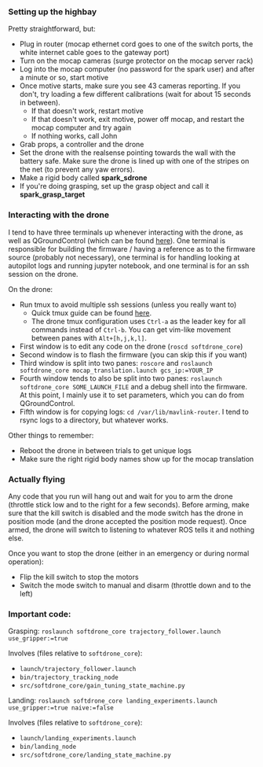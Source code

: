 ### Setting up the highbay

Pretty straightforward, but:

  - Plug in router (mocap ethernet cord goes to one of the switch ports, the white internet cable goes to the gateway port)
  - Turn on the mocap cameras (surge protector on the mocap server rack)
  - Log into the mocap computer (no password for the spark user) and after a minute or so, start motive
  - Once motive starts, make sure you see 43 cameras reporting. If you don't, try loading a few different calibrations (wait for about 15 seconds in between).
    - If that doesn't work, restart motive
    - If that doesn't work, exit motive, power off mocap, and restart the mocap computer and try again
    - If nothing works, call John
  - Grab props, a controller and the drone
  - Set the drone with the realsense pointing towards the wall with the battery safe. Make sure the drone is lined up with one of the stripes on the net (to prevent any yaw errors).
  - Make a rigid body called **spark_sdrone**
  - If you're doing grasping, set up the grasp object and call it **spark_grasp_target**

### Interacting with the drone

I tend to have three terminals up whenever interacting with the drone, as well as QGroundControl (which can be found [here](https://docs.qgroundcontrol.com/master/en/getting_started/download_and_install.html)).  One terminal is responsible for building the firmware / having a reference as to the firmware source (probably not necessary), one terminal is for handling looking at autopilot logs and running jupyter notebook, and one terminal is for an ssh session on the drone.

On the drone:

- Run tmux to avoid multiple ssh sessions (unless you really want to)
  - Quick tmux guide can be found [here](https://www.hamvocke.com/blog/a-quick-and-easy-guide-to-tmux/).
  - The drone tmux configuration uses `Ctrl-a` as the leader key for all commands instead of `Ctrl-b`.  You can get vim-like movement between panes with `Alt+[h,j,k,l]`.
- First window is to edit any code on the drone (`roscd softdrone_core`)
- Second window is to flash the firmware (you can skip this if you want)
- Third window is split into two panes: `roscore` and `roslaunch softdrone_core mocap_translation.launch gcs_ip:=YOUR_IP`
- Fourth window tends to also be split into two panes: `roslaunch softdrone_core SOME_LAUNCH_FILE` and a debug shell into the firmware. At this point, I mainly use it to set parameters, which you can do from QGroundControl.
- Fifth window is for copying logs: `cd /var/lib/mavlink-router`.  I tend to rsync logs to a directory, but whatever works.

Other things to remember:

- Reboot the drone in between trials to get unique logs
- Make sure the right rigid body names show up for the mocap translation

### Actually flying

Any code that you run will hang out and wait for you to arm the drone (throttle stick low and to the right for a few seconds).  Before arming, make sure that the kill switch is disabled and the mode switch has the drone in position mode (and the drone accepted the position mode request).  Once armed, the drone will switch to listening to whatever ROS tells it and nothing else.

Once you want to stop the drone (either in an emergency or during normal operation):
- Flip the kill switch to stop the motors
- Switch the mode switch to manual and disarm (throttle down and to the left)

### Important code:

Grasping: `roslaunch softdrone_core trajectory_follower.launch use_gripper:=true`

Involves (files relative to `softdrone_core`):
 - `launch/trajectory_follower.launch`
 - `bin/trajectory_tracking_node`
 - `src/softdrone_core/gain_tuning_state_machine.py`

Landing: `roslaunch softdrone_core landing_experiments.launch use_gripper:=true naive:=false`

Involves (files relative to `softdrone_core`):
 - `launch/landing_experiments.launch`
 - `bin/landing_node`
 - `src/softdrone_core/landing_state_machine.py`
